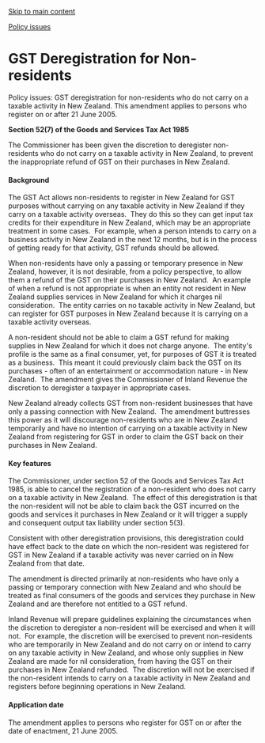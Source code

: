 [Skip to main content](#main-content-tt)

[Policy issues](/new-legislation/act-articles/taxation-base-maintenance-and-miscellaneous-provisions-act-2005/policy-issues "Policy issues")

GST Deregistration for Non-residents
====================================

Policy issues: GST deregistration for non-residents who do not carry on a taxable activity in New Zealand. This amendment applies to persons who register on or after 21 June 2005.

**Section 52(7) of the Goods and Services Tax Act 1985**

The Commissioner has been given the discretion to deregister non-residents who do not carry on a taxable activity in New Zealand, to prevent the inappropriate refund of GST on their purchases in New Zealand. 

#### Background

The GST Act allows non-residents to register in New Zealand for GST purposes without carrying on any taxable activity in New Zealand if they carry on a taxable activity overseas.  They do this so they can get input tax credits for their expenditure in New Zealand, which may be an appropriate treatment in some cases.  For example, when a person intends to carry on a business activity in New Zealand in the next 12 months, but is in the process of getting ready for that activity, GST refunds should be allowed. 

When non-residents have only a passing or temporary presence in New Zealand, however, it is not desirable, from a policy perspective, to allow them a refund of the GST on their purchases in New Zealand.  An example of when a refund is not appropriate is when an entity not resident in New Zealand supplies services in New Zealand for which it charges nil consideration.  The entity carries on no taxable activity in New Zealand, but can register for GST purposes in New Zealand because it is carrying on a taxable activity overseas.

A non-resident should not be able to claim a GST refund for making supplies in New Zealand for which it does not charge anyone.  The entity's profile is the same as a final consumer, yet, for purposes of GST it is treated as a business.  This meant it could previously claim back the GST on its purchases - often of an entertainment or accommodation nature - in New Zealand.  The amendment gives the Commissioner of Inland Revenue the discretion to deregister a taxpayer in appropriate cases.

New Zealand already collects GST from non-resident businesses that have only a passing connection with New Zealand.  The amendment buttresses this power as it will discourage non-residents who are in New Zealand temporarily and have no intention of carrying on a taxable activity in New Zealand from registering for GST in order to claim the GST back on their purchases in New Zealand.

#### Key features

The Commissioner, under section 52 of the Goods and Services Tax Act 1985, is able to cancel the registration of a non-resident who does not carry on a taxable activity in New Zealand.  The effect of this deregistration is that the non-resident will not be able to claim back the GST incurred on the goods and services it purchases in New Zealand or it will trigger a supply and consequent output tax liability under section 5(3). 

Consistent with other deregistration provisions, this deregistration could have effect back to the date on which the non-resident was registered for GST in New Zealand if a taxable activity was never carried on in New Zealand from that date.

The amendment is directed primarily at non-residents who have only a passing or temporary connection with New Zealand and who should be treated as final consumers of the goods and services they purchase in New Zealand and are therefore not entitled to a GST refund.

Inland Revenue will prepare guidelines explaining the circumstances when the discretion to deregister a non-resident will be exercised and when it will not.  For example, the discretion will be exercised to prevent non-residents who are temporarily in New Zealand and do not carry on or intend to carry on any taxable activity in New Zealand, and whose only supplies in New Zealand are made for nil consideration, from having the GST on their purchases in New Zealand refunded.  The discretion will not be exercised if the non-resident intends to carry on a taxable activity in New Zealand and registers before beginning operations in New Zealand.

#### Application date

The amendment applies to persons who register for GST on or after the date of enactment, 21 June 2005.